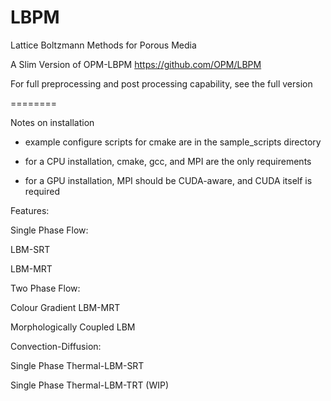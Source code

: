 LBPM
========

Lattice Boltzmann Methods for Porous Media

A Slim Version of OPM-LBPM <https://github.com/OPM/LBPM>

For full preprocessing and post processing capability, see the full version

========

Notes on installation

* example configure scripts for cmake are in the sample_scripts directory

* for a CPU installation, cmake, gcc, and MPI are the only requirements

* for a GPU installation, MPI should be CUDA-aware, and CUDA itself is required

Features:

Single Phase Flow:

LBM-SRT

LBM-MRT

Two Phase Flow:

Colour Gradient LBM-MRT

Morphologically Coupled LBM

Convection-Diffusion:

Single Phase Thermal-LBM-SRT

Single Phase Thermal-LBM-TRT (WIP)


